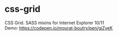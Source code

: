 # css-grid
CSS Grid. SASS mixins for Internet Explorer 10/11<br>
Demo: https://codepen.io/mourat-boutry/pen/gjZyeK
